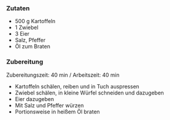### Zutaten

* 500 g Kartoffeln
* 1 Zwiebel
* 3 Eier
* Salz, Pfeffer
* Öl zum Braten 

### Zubereitung

Zubereitungszeit: 40 min / Arbeitszeit: 40 min

* Kartoffeln schälen, reiben und in Tuch auspressen
* Zwiebel schälen, in kleine Würfel schneiden und dazugeben
* Eier dazugeben
* Mit Salz und Pfeffer würzen
* Portionsweise in heißem Öl braten
